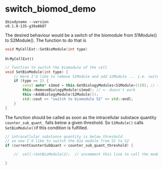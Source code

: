 # switch_biomod_demo

```
$biodynamo --version
v0.1.0-135-g39a8687
```

The desired behaviour would be a switch of the biomodule from S1Module() to S2Module().
The function to do that is 
```cpp
void MyCellExt::SetBioModule(int type)
```
in `MyCellExt()`
```cpp
// function to switch the biomodule of the cell
void SetBioModule(int type) {
    // Here I'd like to remove S1Module and add S2Module ... i.e. switch from cell_type_ 1 to cell_type_ 2
    if (type == 2) {
        const auto* s1mod = this.GetBiologyModules<S1Module>()[0]; // <- doesn't work
        this->RemoveBiologyModule(s1mod); // <- doesn't work
        this->AddBiologyModule(S2Module());
        std::cout << "switch to biomodule S2" << std::endl;
    }
}
```

The function should be called as soon as the intracellular substace quantity `counter_sub_quant_` falls below a given threshold.
So `S1Module()` calls `SetBioModule()`if this condition is fulfilled.
```cpp
// intracellular substance quantity is below threshold
// so now I'd like to switch the bio module from S1 to S2
if (currentCounterSubQuant < counter_sub_quant_threshold) {

    //  cell->SetBioModule(2);  // uncomment this line to call the module switch function

}
```
